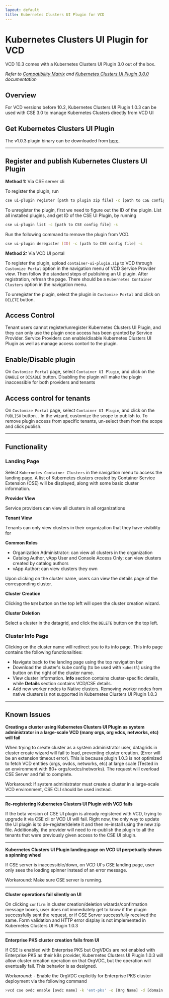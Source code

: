 ```yaml
---
layout: default
title: Kubernetes Clusters UI Plugin for VCD
---
```


# Kubernetes Clusters UI Plugin for VCD

VCD 10.3 comes with a Kubernetes Clusters UI Plugin 3.0 out of the box. 

*Refer to [Compatibility Matrix](CSE31.html#cse31-compatibility-matrix) and
[Kubernetes Clusters UI Plugin 3.0.0](https://docs.vmware.com/en/VMware-Cloud-Director/10.3/VMware-Cloud-Director-Service-Provider-Admin-Portal-Guide/GUID-F8F4B534-49B2-43B2-AEEE-7BAEE8CE1844.html) documentation*

## Overview

For VCD versions before 10.2, Kubernetes Clusters UI Plugin 1.0.3 can be used with CSE 3.0 to manage Kubernetes Clusters directly from VCD UI

## Get Kubernetes Clusters UI Plugin

The v1.0.3 plugin binary can be downloaded from [here](https://github.com/vmware/container-service-extension/raw/master/cse_ui/1.0.3/container-ui-plugin.zip).

---

## Register and publish Kubernetes Clusters UI Plugin

**Method 1:** Via CSE server cli

To register the plugin, run

```sh
cse ui-plugin register [path to plugin zip file] -c [path to CSE config file] -s
```

To unregister the plugin, first we need to figure out the ID of the plugin.
List all installed plugins, and get ID of the CSE UI Plugin, by running

```sh
cse ui-plugin list -c [path to CSE config file] -s
```

Run the following command to remove the plugin from VCD.

```sh
cse ui-plugin deregister [ID] -c [path to CSE config file] -s
```

**Method 2:** Via VCD UI portal

To register the plugin, upload `container-ui-plugin.zip` to VCD through `Customize Portal`
option in the navigation menu of VCD Service Provider view. Then follow the
standard steps of publishing an UI plugin. After registration, refresh the page.
There should be a `Kubernetes Container Clusters` option in the navigation menu.

To unregister the plugin, select the plugin in `Customize Portal` and click on
`DELETE` button.

## Access Control

Tenant users cannot register/unregister Kubernetes Clusters UI Plugin, and they can only use the plugin once access has been granted by Service Provider.
Service Providers can enable/disable Kubernetes Clusters UI Plugin as well as manage access contorl to the plugin.

## Enable/Disable plugin

On `Customize Portal` page, select `Container UI Plugin`, and click on the `ENABLE` or `DISABLE` button.
Disabling the plugin will make the plugin inaccessible for both providers and tenants

## Access control for tenants

On `Customize Portal` page, select `Container UI Plugin`, and click on the `PUBLISH` button. . In the wizard, customize the scope to publish to. To remove plugin access from specific tenants, un-select them from the scope and click publish.

---

## Functionality

### Landing Page

Select `Kubernetes Container Clusters` in the navigation menu to access the landing page.
A list of Kubernetes clusters created by Container Service Extension (CSE) will be displayed, along with some basic cluster information.

**Provider View**

Service providers can view all clusters in all organizations

**Tenant View**

Tenants can only view clusters in their organization that they have visibility for

**Common Roles**

* Organization Administrator: can view all clusters in the organization
* Catalog Author, vApp User and Console Access Only: can view clusters
  created by catalog authors
* vApp Author: can view clusters they own

Upon clicking on the cluster name, users can view the details page of the corresponding cluster.

**Cluster Creation**

Clicking the `NEW` button on the top left will open the cluster creation wizard.

**Cluster Deletion**

Select a cluster in the datagrid, and click the `DELETE` button on the top left.

### Cluster Info Page

Clicking on the cluster name will redirect you to its info page.
This info page contains the following functionalities:

* Navigate back to the landing page using the top navigation bar
* Download the cluster's kube config (to be used with `kubectl`) using the button on the right of the cluster name.
* View cluster information. **Info** section contains cluster-specific details, while **Details** section contains VCD/CSE details.
* Add new worker nodes to Native clusters. Removing worker nodes from native clusters is not supported in Kubernetes Clusters UI Plugin 1.0.3

---

## Known Issues

**Creating a cluster using Kubernetes Clusters UI Plugin as system administrator in a large-scale VCD (many orgs, org vdcs, networks, etc) will fail**

When trying to create cluster as a system administrator user, datagrids in cluster create wizard will fail to load, preventing cluster creation. (Error will be an extension timeout error).
This is because plugin 1.0.3 is not optimized to fetch VCD entities (orgs, ovdcs, networks, etc) at large scale (Tested in an environment with 80+ orgs/ovdcs/networks). The request will overload CSE Server and fail to complete.

Workaround: If system administrator must create a cluster in a large-scale VCD environment, CSE CLI should be used instead.

---

**Re-registering Kubernetes Clusters UI Plugin with VCD fails**

If the beta version of CSE UI plugin is already registered with VCD, trying to
upgrade it via CSE cli or VCD UI will fail. Right now, the only way to update
the UI plugin is to de-register/delete it and then re-install using the new
zip file. Additionally, the provider will need to re-publish the plugin to all
the tenants that were previously given access to the CSE UI plugin.

---

**Kubernetes Clusters UI Plugin landing page on VCD UI perpetually shows a spinning wheel**

If CSE server is inaccessible/down, on VCD UI's CSE landing page, user only
sees the loading spinner instead of an error message.

Workaround: Make sure CSE server is running.

---

**Cluster operations fail silently on UI**

On clicking `confirm` in cluster creation/deletion wizards/confirmation message
boxes, user does not immediately get to know if the plugin successfully sent
the request, or if CSE Server successfully received the same. Form validation
and HTTP error display is not implemented in Kubernetes Clusters UI Plugin 1.0.3

---

**Enterprise PKS cluster creation fails from UI**

If CSE is enabled with Enterprise PKS but OrgVDCs are not enabled with
Enterprise PKS as their k8s provider, Kubernetes Clusters UI Plugin 1.0.3 will allow cluster creation operation on that OrgVDC, but the operation will eventually fail. This behavior is as designed.

*Workaround:* - Enable the OrgVDC explicitly for Enterprise PKS cluster
deployment via the following command

```sh
>vcd cse ovdc enable [ovdc name] -k 'ent-pks' -o [Org Name] -d [domain name] -p [plan name]
```
